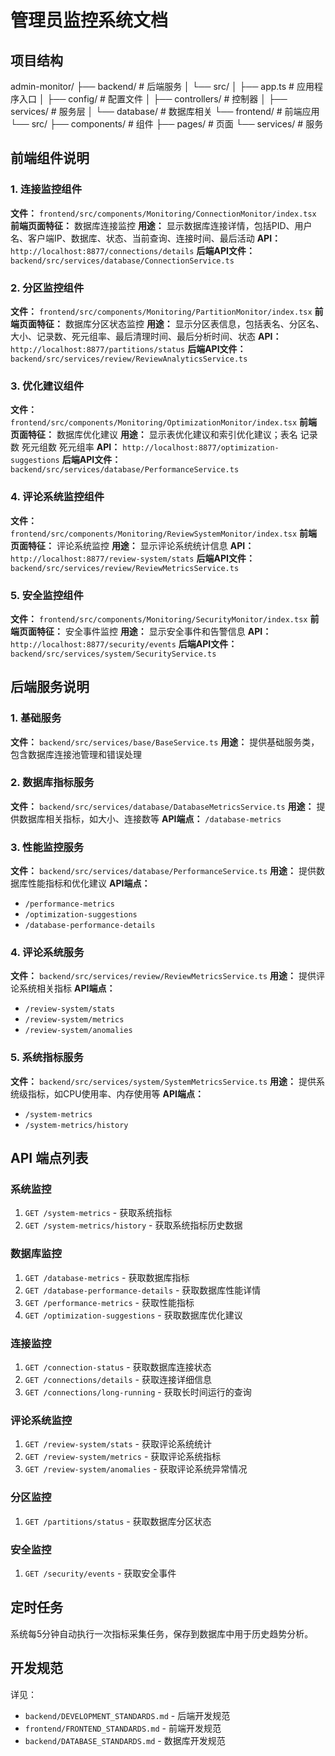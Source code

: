 # 管理员监控系统文档

## 项目结构

admin-monitor/
├── backend/ # 后端服务
│ └── src/
│ ├── app.ts # 应用程序入口
│ ├── config/ # 配置文件
│ ├── controllers/ # 控制器
│ ├── services/ # 服务层
│ └── database/ # 数据库相关
└── frontend/ # 前端应用
└── src/
├── components/ # 组件
├── pages/ # 页面
└── services/ # 服务


## 前端组件说明

### 1. 连接监控组件
**文件：** `frontend/src/components/Monitoring/ConnectionMonitor/index.tsx`
**前端页面特征：** 数据库连接监控
**用途：** 显示数据库连接详情，包括PID、用户名、客户端IP、数据库、状态、当前查询、连接时间、最后活动
**API：** `http://localhost:8877/connections/details`
**后端API文件：** `backend/src/services/database/ConnectionService.ts`

### 2. 分区监控组件
**文件：** `frontend/src/components/Monitoring/PartitionMonitor/index.tsx`
**前端页面特征：** 数据库分区状态监控
**用途：** 显示分区表信息，包括表名、分区名、大小、记录数、死元组率、最后清理时间、最后分析时间、状态
**API：** `http://localhost:8877/partitions/status`
**后端API文件：** `backend/src/services/review/ReviewAnalyticsService.ts`

### 3. 优化建议组件
**文件：** `frontend/src/components/Monitoring/OptimizationMonitor/index.tsx`
**前端页面特征：** 数据库优化建议
**用途：** 显示表优化建议和索引优化建议；表名	记录数	死元组数	死元组率
**API：** `http://localhost:8877/optimization-suggestions`
**后端API文件：** `backend/src/services/database/PerformanceService.ts`

### 4. 评论系统监控组件
**文件：** `frontend/src/components/Monitoring/ReviewSystemMonitor/index.tsx`
**前端页面特征：** 评论系统监控
**用途：** 显示评论系统统计信息
**API：** `http://localhost:8877/review-system/stats`
**后端API文件：** `backend/src/services/review/ReviewMetricsService.ts`

### 5. 安全监控组件
**文件：** `frontend/src/components/Monitoring/SecurityMonitor/index.tsx`
**前端页面特征：** 安全事件监控
**用途：** 显示安全事件和告警信息
**API：** `http://localhost:8877/security/events`
**后端API文件：** `backend/src/services/system/SecurityService.ts`

## 后端服务说明

### 1. 基础服务
**文件：** `backend/src/services/base/BaseService.ts`
**用途：** 提供基础服务类，包含数据库连接池管理和错误处理

### 2. 数据库指标服务
**文件：** `backend/src/services/database/DatabaseMetricsService.ts`
**用途：** 提供数据库相关指标，如大小、连接数等
**API端点：** `/database-metrics`

### 3. 性能监控服务
**文件：** `backend/src/services/database/PerformanceService.ts`
**用途：** 提供数据库性能指标和优化建议
**API端点：** 
- `/performance-metrics`
- `/optimization-suggestions`
- `/database-performance-details`

### 4. 评论系统服务
**文件：** `backend/src/services/review/ReviewMetricsService.ts`
**用途：** 提供评论系统相关指标
**API端点：**
- `/review-system/stats`
- `/review-system/metrics`
- `/review-system/anomalies`

### 5. 系统指标服务
**文件：** `backend/src/services/system/SystemMetricsService.ts`
**用途：** 提供系统级指标，如CPU使用率、内存使用等
**API端点：**
- `/system-metrics`
- `/system-metrics/history`

## API 端点列表

### 系统监控
1. `GET /system-metrics` - 获取系统指标
2. `GET /system-metrics/history` - 获取系统指标历史数据

### 数据库监控
1. `GET /database-metrics` - 获取数据库指标
2. `GET /database-performance-details` - 获取数据库性能详情
3. `GET /performance-metrics` - 获取性能指标
4. `GET /optimization-suggestions` - 获取数据库优化建议

### 连接监控
1. `GET /connection-status` - 获取数据库连接状态
2. `GET /connections/details` - 获取连接详细信息
3. `GET /connections/long-running` - 获取长时间运行的查询

### 评论系统监控
1. `GET /review-system/stats` - 获取评论系统统计
2. `GET /review-system/metrics` - 获取评论系统指标
3. `GET /review-system/anomalies` - 获取评论系统异常情况

### 分区监控
1. `GET /partitions/status` - 获取数据库分区状态

### 安全监控
1. `GET /security/events` - 获取安全事件

## 定时任务
系统每5分钟自动执行一次指标采集任务，保存到数据库中用于历史趋势分析。

## 开发规范
详见：
- `backend/DEVELOPMENT_STANDARDS.md` - 后端开发规范
- `frontend/FRONTEND_STANDARDS.md` - 前端开发规范
- `backend/DATABASE_STANDARDS.md` - 数据库开发规范
